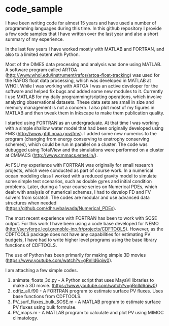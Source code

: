 # code_sample
I have been writing code for almost 15 years and have used a number of programming languages during this time. In this github repository I provide a few code samples that I have written over the last year and also a short summary of my experience. 

In the last few years I have worked mostly with MATLAB and FORTRAN, and also to a limited extent with Python. 

Most of the DIMES data processing and analysis was done using MATLAB. A software program called ARTOA (http://www.whoi.edu/instrument/rafos/artoa-float-tracking) was used for the RAFOS float data processing, which was developed in MATLAB at WHOI. While I was working with ARTOA I was an active developer for the software and helped fix bugs and added some new modules to it. Currently I use MATLAB for my daily programming/sripting operations, which involve analyzing observational datasets. These data sets are small in size and memory management is not a concern. I also plot most of my figures in MATLAB and then tweak them in Inkscape to make them publication quality. 

I started using FORTRAN as an undergraduate. At that time I was working with a simple shallow water model that had been originally developed using FMS (http://www.gfdl.noaa.gov/fms). I added some new numerics to the program (changing from energy conserving to enstrophy conserving schemes), which could be run in parallel on a cluster. The code was dubugged using TotalView and the simulations were performed on a cluster at CMMACS (http://www.cmmacs.ernet.in/). 

At FSU my experience with FORTRAN was originally for small research projects, which were conducted as part of course work. In a numerical ocean modeling class I worked with a reduced gravity model to simulate some simple test scenarios, such as double gyres and initial condition problems. Later, during a 1 year course series on Numerical PDEs, which dealt with analysis of numerical schemes, I had to develop FD and FV solvers from scratch. The codes are modular and use advanced data structures when needed (https://github.com/dhruvbalwada/Numerical_PDEs).

The most recent experience with FORTRAN has been to work with SOSE output. For this work I have been using a code base developed for NEMO (http://servforge.legi.grenoble-inp.fr/projects/CDFTOOLS). However, as the CDFTOOLS package does not have any capabilities for estimating PV budgets, I have had to write higher level programs using the base library functions of CDFTOOLS. 

The use of Python has been primarily for making simple 3D movies (https://www.youtube.com/watch?v=gRnIld6qiw0).

I am attaching a few simple codes.

1. animate_floats_3d.py       - A Python script that uses MayaVi libraries to make a 3D movie. (https://www.youtube.com/watch?v=gRnIld6qiw0)
2. cdfjz_all.f90              - A FORTRAN program to estimate surface PV fluxes. Uses base functions from CDFTOOLS. 
3. PV_surf_fluxes_bulk_SOSE.m - A MATLAB program to estimate surface PV fluxes using bulk formulae. 
4. PV_maps.m                  - A MATLAB program to calculate and plot PV using MIMOC climatology.



